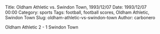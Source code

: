 Title: Oldham Athletic vs. Swindon Town, 1993/12/07
Date: 1993/12/07 00:00
Category: sports
Tags: football, football scores, Oldham Athletic, Swindon Town
Slug: oldham-athletic-vs-swindon-town
Author: carbonero


Oldham Athletic 2 - 1 Swindon Town
